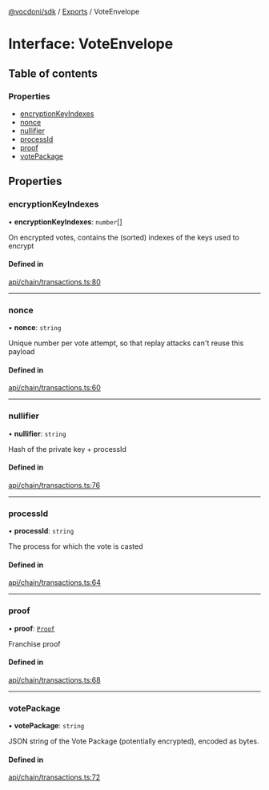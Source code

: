 [@vocdoni/sdk](/sdk) / [Exports](../modules) / VoteEnvelope

# Interface: VoteEnvelope

## Table of contents

### Properties

- [encryptionKeyIndexes](VoteEnvelope#encryptionkeyindexes)
- [nonce](VoteEnvelope#nonce)
- [nullifier](VoteEnvelope#nullifier)
- [processId](VoteEnvelope#processid)
- [proof](VoteEnvelope#proof)
- [votePackage](VoteEnvelope#votepackage)

## Properties

### encryptionKeyIndexes

• **encryptionKeyIndexes**: `number`[]

On encrypted votes, contains the (sorted) indexes of the keys used to encrypt

#### Defined in

[api/chain/transactions.ts:80](https://github.com/vocdoni/vocdoni-sdk/blob/0a4464c/src/api/chain/transactions.ts#L80)

___

### nonce

• **nonce**: `string`

Unique number per vote attempt, so that replay attacks can't reuse this payload

#### Defined in

[api/chain/transactions.ts:60](https://github.com/vocdoni/vocdoni-sdk/blob/0a4464c/src/api/chain/transactions.ts#L60)

___

### nullifier

• **nullifier**: `string`

Hash of the private key + processId

#### Defined in

[api/chain/transactions.ts:76](https://github.com/vocdoni/vocdoni-sdk/blob/0a4464c/src/api/chain/transactions.ts#L76)

___

### processId

• **processId**: `string`

The process for which the vote is casted

#### Defined in

[api/chain/transactions.ts:64](https://github.com/vocdoni/vocdoni-sdk/blob/0a4464c/src/api/chain/transactions.ts#L64)

___

### proof

• **proof**: [`Proof`](Proof)

Franchise proof

#### Defined in

[api/chain/transactions.ts:68](https://github.com/vocdoni/vocdoni-sdk/blob/0a4464c/src/api/chain/transactions.ts#L68)

___

### votePackage

• **votePackage**: `string`

JSON string of the Vote Package (potentially encrypted), encoded as bytes.

#### Defined in

[api/chain/transactions.ts:72](https://github.com/vocdoni/vocdoni-sdk/blob/0a4464c/src/api/chain/transactions.ts#L72)
